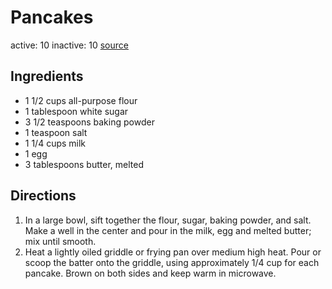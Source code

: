 # Pancakes
active: 10
inactive: 10
[source](https://www.allrecipes.com/recipe/21014/good-old-fashioned-pancakes/)
## Ingredients
* 1 1/2 cups all-purpose flour
* 1 tablespoon white sugar
* 3 1/2 teaspoons baking powder
* 1 teaspoon salt
* 1 1/4 cups milk
* 1 egg
* 3 tablespoons butter, melted
## Directions
1. In a large bowl, sift together the flour, sugar, baking powder, and salt. Make a well in the center and pour in the milk, egg and melted butter; mix until smooth.
2. Heat a lightly oiled griddle or frying pan over medium high heat. Pour or scoop the batter onto the griddle, using approximately 1/4 cup for each pancake. Brown on both sides and keep warm in microwave.
